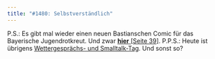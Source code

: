 ```yaml
---
title: "#1480: Selbstverständlich"
---
```


P.S.:
Es gibt mal wieder einen neuen Bastianschen Comic für das Bayerische Jugendrotkreut. Und zwar <a href="http://www.jrk.brk.de/html/publikationen/detail.php?baff=baff-3-2009"><strong>hier</strong> [Seite 39]</a>. 
P.P.S.: 
Heute ist übrigens <a href="http://www.fonflatter.de/kalender">Wettergesprächs- und Smalltalk-Tag</a>. Und sonst so?

